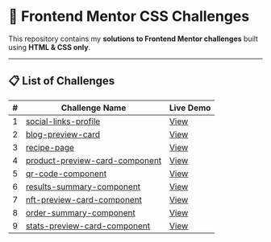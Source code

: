 # 🎨 Frontend Mentor CSS Challenges

This repository contains my **solutions to Frontend Mentor challenges** built using **HTML & CSS only**.  

---

## 📋 List of Challenges

| # | Challenge Name | Live Demo |
|---|----------------|-----------|
| 1 | [social-links-profile](https://github.com/EngNada-S/Front-End-Mentor-Challenges/tree/main/social-links-profile) | [View](https://social-links-profile-femchallenge1.netlify.app/) |
| 2 | [blog-preview-card](https://github.com/EngNada-S/Front-End-Mentor-Challenges/tree/main/blog-preview-card) | [View](https://blog-preview-card-femchallenge2.netlify.app/) |
| 3 | [recipe-page](https://github.com/EngNada-S/Front-End-Mentor-Challenges/tree/main/recipe-page) | [View](https://recipe-page-femchallenge3.netlify.app/) |
| 4 | [product-preview-card-component](https://github.com/EngNada-S/Front-End-Mentor-Challenges/tree/main/product-preview-card-component) | [View](https://product-preview-card-fenchallenge4.netlify.app/) |
| 5 | [qr-code-component](https://github.com/EngNada-S/Front-End-Mentor-Challenges/tree/main/qr-code-component) | [View](https://qr-code-component-femchallenge.netlify.app/)|
| 6 | [results-summary-component](https://github.com/EngNada-S/Front-End-Mentor-Challenges/tree/main/results-summary-component) | [View](https://results-summary-componentfemchallenge.netlify.app/)|
| 7 | [nft-preview-card-component](https://github.com/EngNada-S/Front-End-Mentor-Challenges/tree/main/nft-preview-card-component) | [View](https://nft-preview-card-femchallenge.netlify.app/)|
| 8 | [order-summary-component](https://github.com/EngNada-S/Front-End-Mentor-Challenges/tree/main/order-summary-component) | [View](https://order-summary-component-femchallenge.netlify.app/)|
| 9 | [stats-preview-card-component](https://github.com/EngNada-S/Front-End-Mentor-Challenges/tree/main/stats-preview-card-component) | [View](https://stats-preview-card-femchallenge.netlify.app/)|


